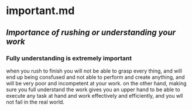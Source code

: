 # important.md
## *Importance of rushing or understanding  your work*

### Fully understanding is extremely important


when you rush to finish you will not be able to grasp every thing, and will end up being consfused and not able to perform and create anything, and will be very poor and incompetent at your work. on the other hand, making sure you full understand the work gives you an upper hand to be able to execute any task at hand and work effectively and efficiently, and you wll not fail in the real world.
